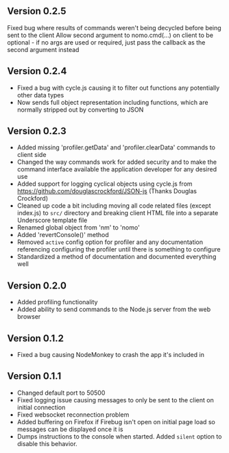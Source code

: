 Version 0.2.5
-------------
Fixed bug where results of commands weren't being decycled before being sent to the client
Allow second argument to nomo.cmd(...) on client to be optional - if no args are used or required, just pass the callback as the second argument instead

Version 0.2.4
-------------
- Fixed a bug with cycle.js causing it to filter out functions any potentially other data types
- Now sends full object representation including functions, which are normally stripped out by converting to JSON

Version 0.2.3
-------------
- Added missing 'profiler.getData' and 'profiler.clearData' commands to client side
- Changed the way commands work for added security and to make the command interface available the application developer for any desired use
- Added support for logging cyclical objects using cycle.js from https://github.com/douglascrockford/JSON-js (Thanks Douglas Crockford)
- Cleaned up code a bit including moving all code related files (except index.js) to `src/` directory and breaking client HTML file into
  a separate Underscore template file
- Renamed global object from 'nm' to 'nomo'
- Added 'revertConsole()' method
- Removed `active` config option for profiler and any documentation referencing configuring the profiler until there is something to configure
- Standardized a method of documentation and documented everything well

Version 0.2.0
-------------
- Added profiling functionality
- Added ability to send commands to the Node.js server from the web browser

Version 0.1.2
-------------
- Fixed a bug causing NodeMonkey to crash the app it's included in

Version 0.1.1
-------------
- Changed default port to 50500
- Fixed logging issue causing messages to only be sent to the client on initial connection
- Fixed websocket reconnection problem
- Added buffering on Firefox if Firebug isn't open on initial page load so messages can be displayed once it is
- Dumps instructions to the console when started. Added `silent` option to disable this behavior.
